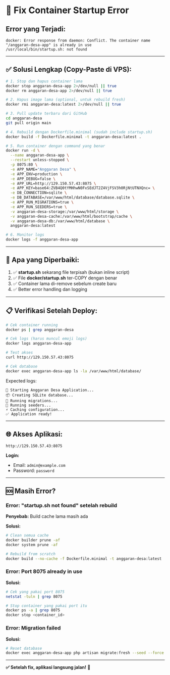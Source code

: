 # 🔧 Fix Container Startup Error

## Error yang Terjadi:
```
docker: Error response from daemon: Conflict. The container name "/anggaran-desa-app" is already in use
/usr/local/bin/startup.sh: not found
```

---

## ✅ Solusi Lengkap (Copy-Paste di VPS):

```bash
# 1. Stop dan hapus container lama
docker stop anggaran-desa-app 2>/dev/null || true
docker rm anggaran-desa-app 2>/dev/null || true

# 2. Hapus image lama (optional, untuk rebuild fresh)
docker rmi anggaran-desa:latest 2>/dev/null || true

# 3. Pull update terbaru dari GitHub
cd anggaran-desa
git pull origin main

# 4. Rebuild dengan Dockerfile.minimal (sudah include startup.sh)
docker build -f Dockerfile.minimal -t anggaran-desa:latest .

# 5. Run container dengan command yang benar
docker run -d \
  --name anggaran-desa-app \
  --restart unless-stopped \
  -p 8075:80 \
  -e APP_NAME="Anggaran Desa" \
  -e APP_ENV=production \
  -e APP_DEBUG=false \
  -e APP_URL=http://129.150.57.43:8075 \
  -e APP_KEY=base64:ZVB4Q0tYMHhwN0FxSEdJT2Z4VjFSV3h0RjNtUTNXQnc= \
  -e DB_CONNECTION=sqlite \
  -e DB_DATABASE=/var/www/html/database/database.sqlite \
  -e APP_RUN_MIGRATIONS=true \
  -e APP_RUN_SEEDERS=true \
  -v anggaran-desa-storage:/var/www/html/storage \
  -v anggaran-desa-cache:/var/www/html/bootstrap/cache \
  -v anggaran-desa-db:/var/www/html/database \
  anggaran-desa:latest

# 6. Monitor logs
docker logs -f anggaran-desa-app
```

---

## 🎯 Apa yang Diperbaiki:

1. ✅ **startup.sh** sekarang file terpisah (bukan inline script)
2. ✅ File **docker/startup.sh** ter-COPY dengan benar
3. ✅ Container lama di-remove sebelum create baru
4. ✅ Better error handling dan logging

---

## 📋 Verifikasi Setelah Deploy:

```bash
# Cek container running
docker ps | grep anggaran-desa

# Cek logs (harus muncul emoji logs)
docker logs anggaran-desa-app

# Test akses
curl http://129.150.57.43:8075

# Cek database
docker exec anggaran-desa-app ls -la /var/www/html/database/
```

Expected logs:
```
🚀 Starting Anggaran Desa Application...
📦 Creating SQLite database...
🔄 Running migrations...
🌱 Running seeders...
⚡ Caching configuration...
✅ Application ready!
```

---

## 🌐 Akses Aplikasi:

```
http://129.150.57.43:8075
```

**Login:**
- Email: `admin@example.com`
- Password: `password`

---

## 🆘 Masih Error?

### Error: "startup.sh not found" setelah rebuild

**Penyebab:** Build cache lama masih ada

**Solusi:**
```bash
# Clean semua cache
docker builder prune -af
docker system prune -af

# Rebuild from scratch
docker build --no-cache -f Dockerfile.minimal -t anggaran-desa:latest .
```

### Error: Port 8075 already in use

**Solusi:**
```bash
# Cek yang pakai port 8075
netstat -tuln | grep 8075

# Stop container yang pakai port itu
docker ps -a | grep 8075
docker stop <container_id>
```

### Error: Migration failed

**Solusi:**
```bash
# Reset database
docker exec anggaran-desa-app php artisan migrate:fresh --seed --force
```

---

**✅ Setelah fix, aplikasi langsung jalan!** 🚀

